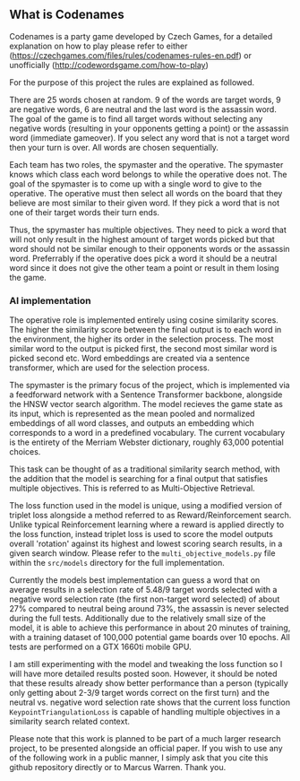 ## What is Codenames

Codenames is a party game developed by Czech Games, for a detailed explanation on how to play please refer to either (https://czechgames.com/files/rules/codenames-rules-en.pdf) or unofficially (http://codewordsgame.com/how-to-play)

For the purpose of this project the rules are explained as followed.

There are 25 words chosen at random. 9 of the words are target words, 9 are negative words, 6 are neutral and the last word is the assassin word. The goal of the game is to find all target words without selecting any negative words (resulting in your opponents getting a point) or the assassin word (immediate gameover). If you select any word that is not a target word then your turn is over.
All words are chosen sequentially. 

Each team has two roles, the spymaster and the operative. The spymaster knows which class each word belongs to while the operative does not. The goal of the spymaster is to come up with a single word to give to the operative. The operative must then select all words on the board that they believe are most similar to their given word.
If they pick a word that is not one of their target words their turn ends. 

Thus, the spymaster has multiple objectives. They need to pick a word that will not only result in the highest amount of target words picked but that word should not be similar enough to their opponents words or the assassin word. Preferrably if the operative does pick a word it should be a neutral word since it does not give the other team a point or result in them losing the game.

### AI implementation
The operative role is implemented entirely using cosine similarity scores. The higher the similarity score between the final output is to each word in the environment, the higher its order in the selection process. The most similar word to the output is picked first, the second most similar word is picked second etc. Word embeddings are created via a sentence transformer, which are used for the selection process.

The spymaster is the primary focus of the project, which is implemented via a feedforward network with a Sentence Transformer backbone, alongside the HNSW vector search algorithm. The model recieves the game state as its input, which is represented as the mean pooled and normalized embeddings of all word classes, and outputs an embedding which corresponds to a word in a predefined vocabulary. The current vocabulary is the entirety of the Merriam Webster dictionary, roughly 63,000 potential choices.
 
This task can be thought of as a traditional similarity search method, with the addition that the model is searching for a final output that satisfies multiple objectives. This is referred to as Multi-Objective Retrieval. 

The loss function used in the model is unique, using a modified version of triplet loss alongside a method referred to as Reward/Reinforcement search. Unlike typical Reinforcement learning where a reward is applied directly to the loss function, instead triplet loss is used to score the model outputs overall 'rotation' against its highest and lowest scoring search results, in a given search window.
Please refer to the `multi_objective_models.py` file  within the `src/models` directory for the full implementation. 

Currently the models best implementation can guess a word that on average results in a selection rate of 5.48/9 target words selected with a negative word selection rate (the first non-target word selected) of about 27% compared to neutral being around 73%, the assassin is never selected during the full tests. Additionally due to the relatively small size of the model, it is able to achieve this performance in about 20 minutes of training, with a training dataset of 100,000 potential game boards over 10 epochs. All tests are performed on a GTX 1660ti mobile GPU. 
   
I am still experimenting with the model and tweaking the loss function so I will have more detailed results posted soon. However, it should be noted that these results already show better performance than a person (typically only getting about 2-3/9 target words correct on the first turn) and the neutral vs. negative word selection rate shows that the current loss function `KeypointTriangulationLoss` is capable of handling multiple objectives in a similarity search related context.

Please note that this work is planned to be part of a much larger research project, to be presented alongside an official paper. If you wish to use any of the following work in a public manner, I simply ask that you cite this github repository directly or to Marcus Warren. Thank you.  

